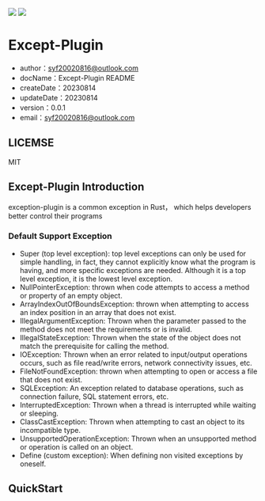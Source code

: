 <img src="https://img.shields.io/badge/except_plugin-0.0.1-orange?style=flat-square&logo=rust&logoColor=%23fff&labelColor=%2323B898&color=%2323B898"> <img src="https://img.shields.io/badge/License-MIT-orange?style=flat-square&logoColor=%23fff&labelColor=%2323B898&color=%2323B898">

# Except-Plugin

- author：syf20020816@outlook.com
- docName：Except-Plugin README
- createDate：20230814
- updateDate：20230814
- version：0.0.1
- email：syf20020816@outlook.com

## LICEMSE

MIT

## Except-Plugin Introduction

exception-plugin is a common exception in Rust， which helps developers better control their programs

### Default Support Exception

- Super (top level exception): top level exceptions can only be used for simple handling, in fact, they cannot explicitly know what the program is having, and more specific exceptions are needed. Although it is a top level exception, it is the lowest level exception.
- NullPointerException: thrown when code attempts to access a method or property of an empty object.
- ArrayIndexOutOfBoundsException: thrown when attempting to access an index position in an array that does not exist.
- IllegalArgumentException: Thrown when the parameter passed to the method does not meet the requirements or is invalid.
- IllegalStateException: Thrown when the state of the object does not match the prerequisite for calling the method.
- IOException: Thrown when an error related to input/output operations occurs, such as file read/write errors, network connectivity issues, etc.
- FileNotFoundException: thrown when attempting to open or access a file that does not exist.
- SQLException: An exception related to database operations, such as connection failure, SQL statement errors, etc.
- InterruptedException: Thrown when a thread is interrupted while waiting or sleeping.
- ClassCastException: Thrown when attempting to cast an object to its incompatible type.
- UnsupportedOperationException: Thrown when an unsupported method or operation is called on an object.
- Define (custom exception): When defining non visited exceptions by oneself.

## QuickStart